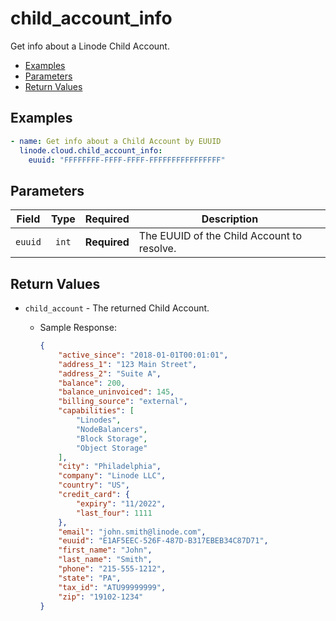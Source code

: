 # child_account_info

Get info about a Linode Child Account.

- [Examples](#examples)
- [Parameters](#parameters)
- [Return Values](#return-values)

## Examples

```yaml
- name: Get info about a Child Account by EUUID
  linode.cloud.child_account_info:
    euuid: "FFFFFFFF-FFFF-FFFF-FFFFFFFFFFFFFFFF"
```


## Parameters

| Field     | Type | Required | Description                                                                  |
|-----------|------|----------|------------------------------------------------------------------------------|
| `euuid` | <center>`int`</center> | <center>**Required**</center> | The EUUID of the Child Account to resolve.   |

## Return Values

- `child_account` - The returned Child Account.

    - Sample Response:
        ```json
        {
            "active_since": "2018-01-01T00:01:01",
            "address_1": "123 Main Street",
            "address_2": "Suite A",
            "balance": 200,
            "balance_uninvoiced": 145,
            "billing_source": "external",
            "capabilities": [
                "Linodes",
                "NodeBalancers",
                "Block Storage",
                "Object Storage"
            ],
            "city": "Philadelphia",
            "company": "Linode LLC",
            "country": "US",
            "credit_card": {
                "expiry": "11/2022",
                "last_four": 1111
            },
            "email": "john.smith@linode.com",
            "euuid": "E1AF5EEC-526F-487D-B317EBEB34C87D71",
            "first_name": "John",
            "last_name": "Smith",
            "phone": "215-555-1212",
            "state": "PA",
            "tax_id": "ATU99999999",
            "zip": "19102-1234"
        }
        ```


